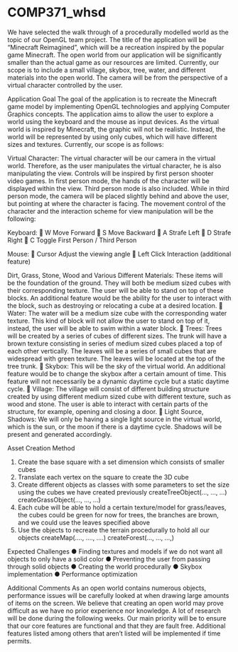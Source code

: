 # COMP371_whsd

We have selected the walk through of a procedurally modelled world as the topic of our OpenGL team
project. The title of the application will be “Minecraft Reimagined”, which will be a recreation inspired by the
popular game Minecraft. The open world from our application will be significantly smaller than the actual
game as our resources are limited. Currently, our scope is to include a small village, skybox, tree, water, and
different materials into the open world. The camera will be from the perspective of a virtual character
controlled by the user.

Application Goal
The goal of the application is to recreate the Minecraft game model by implementing OpenGL technologies
and applying Computer Graphics concepts. The application aims to allow the user to explore a world using
the keyboard and the mouse as input devices. As the virtual world is inspired by Minecraft, the graphic will
not be realistic. Instead, the world will be represented by using only cubes, which will have different sizes and
textures. Currently, our scope is as follows:

Virtual Character: The virtual character will be our camera in the virtual world. Therefore, as the user
manipulates the virtual character, he is also manipulating the view. Controls will be inspired by first person
shooter video games. In first person mode, the hands of the character will be displayed within the view.
Third person mode is also included. While in third person mode, the camera will be placed slightly behind
and above the user, but pointing at where the character is facing. The movement control of the character
and the interaction scheme for view manipulation will be the following:

Keyboard:
 W Move Forward
 S Move Backward
 A Strafe Left
 D Strafe Right
 C Toggle First Person / Third Person

Mouse:
 Cursor Adjust the viewing angle
 Left Click Interaction (additional feature)

Dirt, Grass, Stone, Wood and Various Different Materials: These items will be the foundation of the
ground. They will both be medium sized cubes with their corresponding texture. The user will be able to
stand on top of these blocks. An additional feature would be the ability for the user to interact with the
block, such as destroying or relocating a cube at a desired location.
 Water: The water will be a medium size cube with the corresponding water texture. This kind of block will
not allow the user to stand on top of it, instead, the user will be able to swim within a water block.
 Trees: Trees will be created by a series of cubes of different sizes. The trunk will have a brown texture
consisting in series of medium sized cubes placed a top of each other vertically. The leaves will be a
series of small cubes that are widespread with green texture. The leaves will be located at the top of the
tree trunk.
 Skybox: This will be the sky of the virtual world. An additional feature would be to change the skybox
after a certain amount of time. This feature will not necessarily be a dynamic daytime cycle but a static
daytime cycle.
 Village: The village will consist of different building structure created by using different medium sized
cube with different texture, such as wood and stone. The user is able to interact with certain parts of the
structure, for example, opening and closing a door.
 Light Source, Shadows: We will only be having a single light source in the virtual world, which is the sun,
or the moon if there is a daytime cycle. Shadows will be present and generated accordingly.

Asset Creation Method
1) Create the base square with a set dimension which consists of smaller cubes
2) Translate each vertex on the square to create the 3D cube
3) Create different objects as classes with some parameters to set the size using the cubes we have
created previously
createTreeObject(..., ..., ...)
createGrassObject(..., ..., ...)
4) Each cube will be able to hold a certain texture/model
for grass/leaves, the cubes could be green for now
for trees, the branches are brown, and we could use the leaves specified above
5) Use the objects to recreate the terrain procedurally to hold all our objects
createMap(...., …., ….)
createForest(..., ..., …,)

Expected Challenges
● Finding textures and models if we do not want all objects to only have a solid color
● Preventing the user from passing through solid objects
● Creating the world procedurally
● Skybox implementation
● Performance optimization

Additional Comments
As an open world contains numerous objects, performance issues will be carefully looked at when drawing
large amounts of items on the screen. We believe that creating an open world may prove difficult as we have
no prior experience nor knowledge. A lot of research will be done during the following weeks.
Our main priority will be to ensure that our core features are functional and that they are fault free. Additional
features listed among others that aren’t listed will be implemented if time permits.

